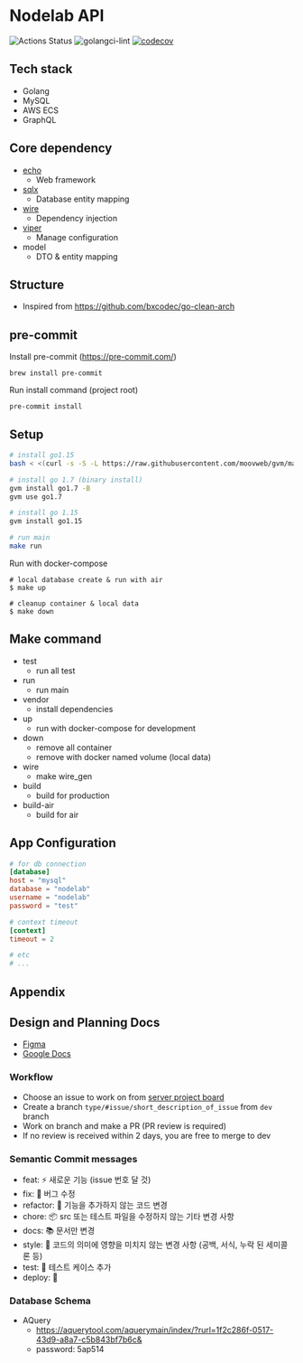 # Nodelab API

![Actions Status](https://github.com/no-de-lab/nodelab-server/workflows/CICD/badge.svg?branch=dev)
![golangci-lint](https://github.com/no-de-lab/nodelab-server/workflows/golangci-lint/badge.svg?branch=dev)
[![codecov](https://codecov.io/gh/no-de-lab/nodelab-server/branch/dev/graph/badge.svg?token=BAEElqEtoc)](https://codecov.io/gh/no-de-lab/nodelab-server)

## Tech stack

- Golang
- MySQL
- AWS ECS
- GraphQL

## Core dependency

- [echo](https://github.com/labstack/echo)
  - Web framework
- [sqlx](https://github.com/jmoiron/sqlx)
  - Database entity mapping
- [wire](https://github.com/google/wire)
  - Dependency injection
- [viper](https://github.com/spf13/viper)
  - Manage configuration
- model
  - DTO & entity mapping

## Structure

- Inspired from https://github.com/bxcodec/go-clean-arch

## pre-commit

Install pre-commit (https://pre-commit.com/)

```
brew install pre-commit
```

Run install command (project root)

```
pre-commit install
```

## Setup

```bash
# install go1.15
bash < <(curl -s -S -L https://raw.githubusercontent.com/moovweb/gvm/master/binscripts/gvm-installer)

# install go 1.7 (binary install)
gvm install go1.7 -B
gvm use go1.7

# install go 1.15
gvm install go1.15

# run main
make run
```

Run with docker-compose

```
# local database create & run with air
$ make up

# cleanup container & local data
$ make down
```

## Make command

- test
  - run all test
- run
  - run main
- vendor
  - install dependencies
- up
  - run with docker-compose for development
- down
  - remove all container
  - remove with docker named volume (local data)
- wire
  - make wire_gen
- build
  - build for production
- build-air
  - build for air

## App Configuration

```toml
# for db connection
[database]
host = "mysql"
database = "nodelab"
username = "nodelab"
password = "test"

# context timeout
[context]
timeout = 2

# etc
# ...
```

## Appendix

## Design and Planning Docs

- [Figma](https://www.figma.com/file/wSDzlnpDbM5B3yigiVYbgX/1127_nodelab_wireframe_%EC%8A%A4%ED%81%AC%EB%9F%BC?node-id=275%3A887)
- [Google Docs](https://docs.google.com/spreadsheets/d/1tkgqKZP7wX2VGBmsYFr--c4LLsIzV3mR5X0P80Gb9nc/edit#gid=0)

### Workflow

- Choose an issue to work on from [server project board](https://github.com/no-de-lab/nodelab-server/projects/1)
- Create a branch `type/#issue/short_description_of_issue` from `dev` branch
- Work on branch and make a PR (PR review is required)
- If no review is received within 2 days, you are free to merge to dev

### Semantic Commit messages

- feat: :zap: 새로운 기능 (issue 번호 달 것)
- fix: :bug: 버그 수정
- refactor: :hammer: 기능을 추가하지 않는 코드 변경
- chore: :package: src 또는 테스트 파일을 수정하지 않는 기타 변경 사항
- docs: :books: 문서만 변경
- style: :shirt: 코드의 의미에 영향을 미치지 않는 변경 사항 (공백, 서식, 누락 된 세미콜론 등)
- test: :rotating_light: 테스트 케이스 추가
- deploy: :rocket:

### Database Schema

- AQuery
  - https://aquerytool.com/aquerymain/index/?rurl=1f2c286f-0517-43d9-a8a7-c5b843bf7b6c&
  - password: 5ap514
